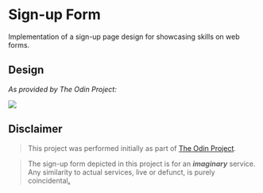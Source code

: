 <!-- # [Sign-up Form](https://mark-p0.github.io/signup-form/) -->

# Sign-up Form

<!-- Simple sign-up form using HTML and CSS -->

Implementation of a sign-up page design for showcasing skills on web forms.

## Design

_As provided by The Odin Project:_

![](https://cdn.statically.io/gh/TheOdinProject/curriculum/5f37d43908ef92499e95a9b90fc3cc291a95014c/html_css/project-sign-up-form/sign-up-form.png)

## Disclaimer

> This project was performed initially as part of [The Odin Project](https://www.theodinproject.com/).

> The sign-up form depicted in this project is for an **_imaginary_** service. Any similarity to actual services, live or defunct, is purely coincidental[.](https://en.wikipedia.org/wiki/All_persons_fictitious_disclaimer)
